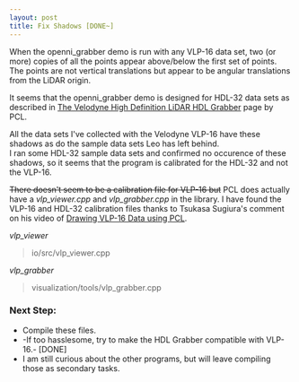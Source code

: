 ```yaml
---
layout: post
title: Fix Shadows [DONE~]
---
```


When the openni_grabber demo is run with any VLP-16 data set, two (or more) copies of all the points appear above/below the first set of points. The points are not vertical translations but appear to be angular translations from the LiDAR origin.

It seems that the openni\_grabber demo is designed for HDL-32 data sets as described in [The Velodyne High Definition LiDAR HDL Grabber](http://pointclouds.org/documentation/tutorials/hdl_grabber.php#hdl-grabber "PCL: HDL Grabber") page by PCL.

All the data sets I've collected with the Velodyne VLP-16 have these shadows as do the sample data sets Leo has left behind. <br>
I ran some HDL-32 sample data sets and confirmed no occurence of these shadows, so it seems that the program is calibrated for the HDL-32 and not the VLP-16.

~~There doesn't seem to be a calibration file for VLP-16 but~~ PCL does actually have a *vlp_viewer.cpp* and *vlp_grabber.cpp* in the library.
I have found the VLP-16 and HDL-32 calibration files thanks to Tsukasa Sugiura's comment on his video of [Drawing VLP-16 Data using PCL](https://www.youtube.com/watch?v=7BUFxkyH1r0 "YouTube Video").

*vlp_viewer*

> io/src/vlp_viewer.cpp

*vlp_grabber*

> visualization/tools/vlp_grabber.cpp

### Next Step: 
  * Compile these files. 
  * -If too hasslesome, try to make the HDL Grabber compatible with VLP-16.- [DONE]
  * I am still curious about the other programs, but will leave compiling those as secondary tasks.
